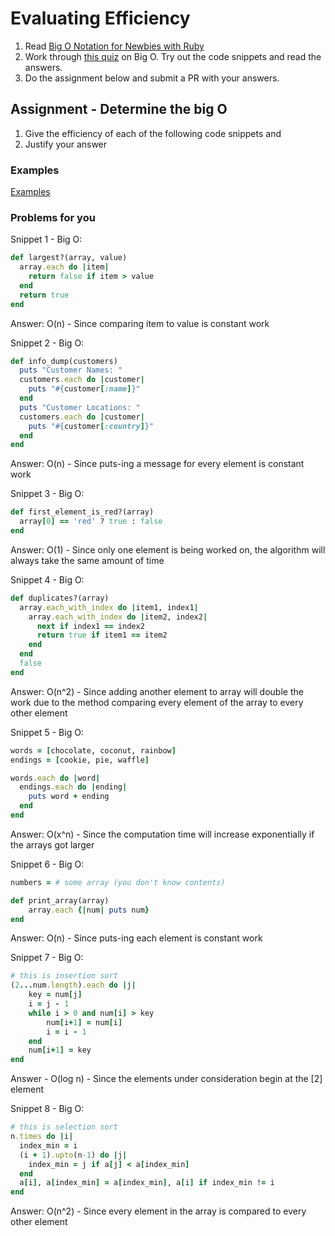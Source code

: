 # Evaluating Efficiency

1. Read [Big O Notation for Newbies with Ruby](http://www.datakicks.com/2016/06/04/big-o-notation.html)
2. Work through [this quiz](http://www.codequizzes.com/computer-science/beginner/big-o-algorithms) on Big O. Try out the code snippets and read the answers.
3. Do the assignment below and submit a PR with your answers.


## Assignment - Determine the big O
1) Give the efficiency of each of the following code snippets and
2) Justify your answer

### Examples
[Examples](examples.md)

### Problems for you

Snippet 1 - Big O:
```ruby
def largest?(array, value)
  array.each do |item|
    return false if item > value
  end
  return true
end
```
Answer: O(n) - Since comparing item to value is constant work

Snippet 2 - Big O:
```ruby
def info_dump(customers)
  puts "Customer Names: "
  customers.each do |customer|
    puts "#{customer[:name]}"
  end
  puts "Customer Locations: "
  customers.each do |customer|
    puts "#{customer[:country]}"
  end
end
```
Answer: O(n) - Since puts-ing a message for every element is constant work

Snippet 3 - Big O:
```ruby
def first_element_is_red?(array)
  array[0] == 'red' ? true : false
end
```
Answer: O(1) - Since only one element is being worked on, the algorithm will always take the same amount of time

Snippet 4 - Big O:
```ruby
def duplicates?(array)
  array.each_with_index do |item1, index1|
    array.each_with_index do |item2, index2|
      next if index1 == index2
      return true if item1 == item2
    end
  end
  false
end
```
Answer: O(n^2) - Since adding another element to array will double the work due to the method comparing every element of the array to every other element

Snippet 5 - Big O:
```ruby
words = [chocolate, coconut, rainbow]
endings = [cookie, pie, waffle]

words.each do |word|
  endings.each do |ending|
    puts word + ending
  end
end
```
Answer: O(x^n) - Since the computation time will increase exponentially if the arrays got larger

Snippet 6 - Big O:
```ruby
numbers = # some array (you don't know contents)

def print_array(array)
    array.each {|num| puts num}
end
```
Answer: O(n) - Since puts-ing each element is constant work

Snippet 7 - Big O:
```ruby
# this is insertion sort
(2...num.length).each do |j|
    key = num[j]
    i = j - 1
    while i > 0 and num[i] > key
        num[i+1] = num[i]
        i = i - 1
    end
    num[i+1] = key
end
```
Answer - O(log n) -  Since the elements under consideration begin at the [2] element

Snippet 8 - Big O:
```ruby
# this is selection sort
n.times do |i|
  index_min = i
  (i + 1).upto(n-1) do |j|
    index_min = j if a[j] < a[index_min]
  end
  a[i], a[index_min] = a[index_min], a[i] if index_min != i
end
```
Answer: O(n^2) - Since every element in the array is compared to every other element
